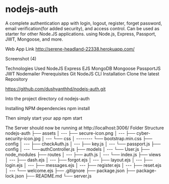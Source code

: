 # nodejs-auth
A complete authentication app with login, logout, register, forget password, email verification(for added security), and access control. Can be used as starter for other Node.JS applications. using Node.js, Express, Passport, JWT, Mongoose, and more.

Web App Link
http://serene-headland-22338.herokuapp.com/

Screenshot (4)

Technologies Used
NodeJS
Express
EJS
MongoDB
Mongoose
PassportJS
JWT
Nodemailer
Prerequisites
Git
NodeJS
CLI
Installation
Clone the latest Repository

https://github.com/dushyanthhd/nodejs-auth.git


Into the project directory
cd nodejs-auth

Installing NPM dependencies
npm install

Then simply start your app
npm start

The Server should now be running at http://localhost:3006/
Folder Structure
nodejs-auth
├── assets
│ --- ├── secure-icon.png
│ --- ├── cyber-security-icon.jpg
│ --- └── css
│ -------- └── bootstrap.min.css
├── config
│ --- ├── checkAuth.js
│ --- ├── key.js
│ --- └── passport.js
├── config
│ --- └──authController.js ├── models
│ --- └── User.js
├── node_modules
├── routes
│ --- ├── auth.js
│ --- └── index.js
├── views
│ --- ├── dash.ejs
│ --- ├── forgot.ejs
│ --- ├── layout.ejs
│ --- ├── login.ejs
│ --- ├── messages.ejs
│ --- ├── register.ejs
│ --- ├── reset.ejs
│ --- └── welcome.ejs
├── .gitignore
├── package.json
├── package-lock.json
├── README.md
└── server.js
